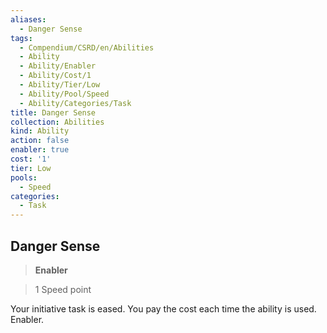 ```yaml
---
aliases:
  - Danger Sense
tags:
  - Compendium/CSRD/en/Abilities
  - Ability
  - Ability/Enabler
  - Ability/Cost/1
  - Ability/Tier/Low
  - Ability/Pool/Speed
  - Ability/Categories/Task
title: Danger Sense
collection: Abilities
kind: Ability
action: false
enabler: true
cost: '1'
tier: Low
pools:
  - Speed
categories:
  - Task
---
```

## Danger Sense    
>**Enabler**    
>1 Speed point  
    
Your initiative task is eased. You pay the cost each time the ability is used. Enabler.